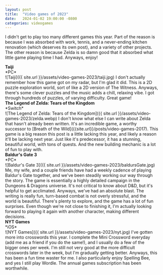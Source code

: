 ```yaml
---
layout: post
title:  "Video games of 2023"
date:   2024-01-02 19:00:00 -0800
categories: videogames
---
```


I didn't get to play too many different games this year. Part of the reason is because I was absorbed with work, tennis, and a never-ending kitchen renovation (which deserves its own post), and a variety of other projects. The other reason is because Zelda is so damn good that it absorbed what little game playing time I had. Anyways, enjoy! 

<h4 style="margin:0;">Taiji</h4>
*PC*<br/>
![Taiji]({{ site.url }}/assets/video-games-2023/taiji.jpg)
I don't actually remember how this game got on my radar, but I'm glad it did. This is a 2D puzzle exploration world, sort of like a 2D version of The Witness. Anyways, there's some clever puzzles and the music adds a chill, relaxing vibe. I got through hundreds of puzzles, of varying difficulty. Great game!


<h4 style="margin:0;">The Legend of Zelda: Tears of the Kingdom</h4>
*Switch*<br/>
![The Legend of Zelda: Tears of the Kingdom]({{ site.url }}/assets/video-games-2023/zelda.webp)
I don't know what else I can write about Zelda that hasn't already been written. It's an incredible game, a worthy successor to [Breath of the Wild]({{site.url}}/posts/video-games-2017). This game is a big reason this post is a little lacking this year, and likely a reason it'll be lacking next year. Just like it's predecessor, it has a stunning, beautiful world, with tons of quests. And the new building mechanic is a lot of fun to play with. 


<h4 style="margin:0;">Baldur's Gate 3</h4>
*PC*<br/>
![Baldur's Gate 3]({{ site.url }}/assets/video-games-2023/baldursGate.jpg)
Me, my wife, and a couple friends have had a weekly cadence of playing Baldur's Gate together, and we've been steadily working our way through the story. The game is essentially a highly detailed campaign in the Dungeons & Dragons universe. It's not critical to know about D&D, but it's helpful to get acclimated. Anyways, we've had an absolute blast. The writing is really fun, turn-based combat is not overly stressful, and the world is beautiful. There's plenty to explore, and the game has a lot of fun surprises. Even though we're not close to finishing it, I'm actually looking forward to playing it again with another character, making different decisions. 


<h4 style="margin:0;">NYT Games</h4>
*iOS*<br/>
![NYT Games]({{ site.url }}/assets/video-games-2023/nyt.jpg)
I've gotten more into crosswords this year. I complete the Mini Crossword everyday (add me as a friend if you do the same!), and I usually do a few of the bigger ones per week. I'm still not very good at the more difficult crosswords later in the week, but I'm gradually getting better. Anyways, this has been a fun time waster for me. I also particularly enjoy Spelling Bee, and yes I still play Wordle. The annual games subscription has been worthwhile.

